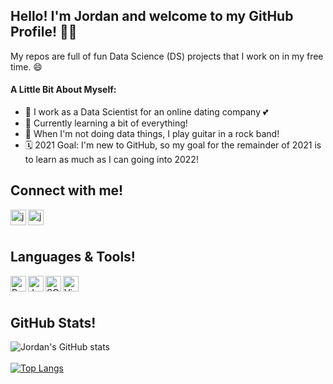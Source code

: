 ## Hello! I'm Jordan and welcome to my GitHub Profile! 👋🏻

My repos are full of fun Data Science (DS) projects that I  work on in my free time. 😄 

#### A Little Bit About Myself:
- 💼 I work as a Data Scientist for an online dating company 💕
- 🌱 Currently learning a bit of everything!
- 🎸 When I'm not doing data things, I play guitar in a rock band!
- 🗓 2021 Goal: I'm new to GitHub, so my goal for the remainder of 2021 is to learn as much as I can going into 2022!

## Connect with me! 
[<img align="left" alt="jordaneisinger | LinkedIn" span title="LinkedIn" width="25px" src="https://img.icons8.com/color/48/000000/linkedin.png"/>][linkedin]
[<img align="left" alt="jordaneisinger | Instagram" span title="Instagram" width="25px" src="https://img.icons8.com/fluency/48/000000/instagram-new.png"/>][instagram]

<br/>
<br/>

## Languages & Tools!
<img align="left" alt="Python" span title="Python" width="25px" src="https://img.icons8.com/color/48/000000/python--v1.png"/>
<img align="left" alt="Jupyter" span title="Jupyter" width="25px" src="https://upload.wikimedia.org/wikipedia/commons/3/38/Jupyter_logo.svg"/>
<img align="left" alt="SQL" span title="SQL" width="25px" src="https://img.icons8.com/dusk/64/000000/sql.png"/>
<img align="left" alt="Visual Studio Code" span title="Visual Studio Code" width="25px" src="https://img.icons8.com/color/48/000000/visual-studio-code-2019.png"/>

<br/>
<br/>

## GitHub Stats! 
![Jordan's GitHub stats](https://github-readme-stats.vercel.app/api?username=jordaneisinger&show_icons=true&theme=radical)
<br/>
<br/>
[![Top Langs](https://github-readme-stats.vercel.app/api/top-langs/?username=jordaneisinger&layout=compact)](https://github.com/jordaneisinger/github-readme-stats)





[linkedin]: https://linkedin.com/in/jordaneisinger
[instagram]: https://www.instagram.com/jmeguitar


